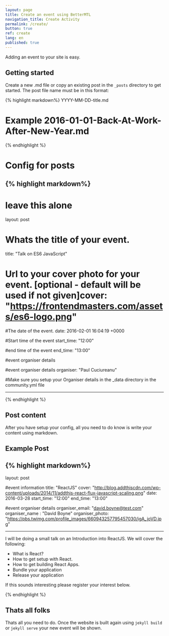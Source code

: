 ```yaml
---
layout: page
title: Create an event using BetterMTL
navigation_title: Create Activity
permalink: /create/
button: true
ref: create
lang: en
published: true
---
```



Adding an event to your site is easy.

## Getting started
Create a new .md file or copy an existing post in the  `_posts` directory to get started. The post file name must be in this format:

{% highlight markdown%}
YYYY-MM-DD-title.md
# Example 2016-01-01-Back-At-Work-After-New-Year.md
{% endhighlight %}

# Config for posts
{% highlight markdown%}
---
# leave this alone
layout: post

# Whats the title of your event.
title:  "Talk on ES6 JavaScript"

# Url to your cover photo for your event. [optional - default will be used if not given]cover: "https://frontendmasters.com/assets/es6-logo.png"

#The date of the event.
date:   2016-02-01 16:04:19 +0000

#Start time of the event
start_time: "12:00"

#end time of the event
end_time: "13:00"

#event organiser details

#event organiser details
organiser: "Paul Cuciureanu"

#Make sure you setup your Organiser details in the _data directory in the community.yml file

---
{% endhighlight %}

## Post content

After you have setup your config, all you need to do know is write your content using markdown.

## Example Post

{% highlight markdown%}
---
layout: post

#event information
title:  "ReactJS"
cover: "http://blog.addthiscdn.com/wp-content/uploads/2014/11/addthis-react-flux-javascript-scaling.png"
date:   2016-03-28
start_time: "12:00"
end_time: "13:00"

#event organiser details
organiser_email: "david.boyne@test.com"
organiser_name : "David Boyne"
organiser_photo: "https://pbs.twimg.com/profile_images/660943257795457030/igA_joVD.jpg"

---

I will be doing a small talk on an Introduction into ReactJS. We will cover the following:

- What is React?
- How to get setup with React.
- How to get building React Apps.
- Bundle your application
- Release your application

If this sounds interesting please register your interest below.


{% endhighlight %}

## Thats all folks
Thats all you need to do. Once the website is built again using `jekyll build` or `jekyll serve` your new event will be shown.
